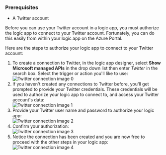 ### <a name="prerequisites"></a>Prerequisites
* A Twitter account 

Before you can use your Twitter account in a logic app, you must authorize the logic app to connect to your Twitter account. Fortunately, you can do this easily from within your logic app on the Azure Portal. 

Here are the steps to authorize your logic app to connect to your Twitter account:

1. To create a connection to Twitter, in the logic app designer, select **Show Microsoft managed APIs** in the drop down list then enter *Twitter* in the search box. Select the trigger or action you'll like to use:  
   ![Twitter connection image 0](https://docstestmedia1.blob.core.windows.net/azure-media/includes/media/connectors-create-api-twitter/twitter-0.png)
2. If you haven't created any connections to Twitter before, you'll get prompted to provide your Twitter credentials. These credentials will be used to authorize your logic app to connect to, and access your Twitter account's data:  
   ![Twitter connection image 1](https://docstestmedia1.blob.core.windows.net/azure-media/includes/media/connectors-create-api-twitter/twitter-1.png)  
3. Provide your Twitter user name and password to authorize your logic app:  
   ![Twitter connection image 2](https://docstestmedia1.blob.core.windows.net/azure-media/includes/media/connectors-create-api-twitter/twitter-2.png)  
4. Confirm your authorization:  
   ![Twitter connection image 3](https://docstestmedia1.blob.core.windows.net/azure-media/includes/media/connectors-create-api-twitter/twitter-3.png)  
5. Notice the connection has been created and you are now free to proceed with the other steps in your logic app:  
   ![Twitter connection image 4](https://docstestmedia1.blob.core.windows.net/azure-media/includes/media/connectors-create-api-twitter/twitter-4.png)







